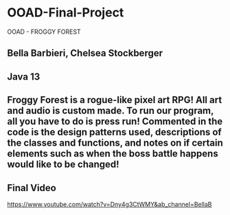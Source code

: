 # OOAD-Final-Project
OOAD - FROGGY FOREST

Bella Barbieri, Chelsea Stockberger
-
Java 13
-
Froggy Forest is a rogue-like pixel art RPG! 
All art and audio is custom made.
To run our program, all you have to do is press run!
Commented in the code is the design patterns used, descriptions of the classes and functions, and notes on if 
certain elements such as when the boss battle happens would like to be changed!
-
Final Video
-
https://www.youtube.com/watch?v=Dny4g3CtWMY&ab_channel=BellaB
